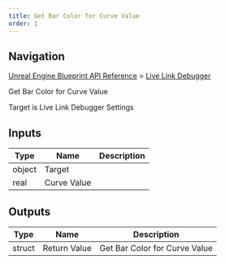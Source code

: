 ```yaml
---
title: Get Bar Color for Curve Value
order: 1
---
```

## Navigation

[Unreal Engine Blueprint API Reference](https://dev.epicgames.com/documentation/en-us/unreal-engine/BlueprintAPI) > [Live Link Debugger](https://dev.epicgames.com/documentation/en-us/unreal-engine/BlueprintAPI/LiveLinkDebugger)

Get Bar Color for Curve Value

Target is Live Link Debugger Settings

## Inputs

| Type | Name | Description |
| --- | --- | --- |
| object | Target |  |
| real | Curve Value |  |

## Outputs

| Type | Name | Description |
| --- | --- | --- |
| struct | Return Value | Get Bar Color for Curve Value |
